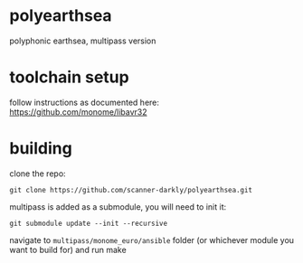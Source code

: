 # polyearthsea
  
polyphonic earthsea, multipass version
  
# toolchain setup
  
follow instructions as documented here: https://github.com/monome/libavr32
  
# building

clone the repo: 
```
git clone https://github.com/scanner-darkly/polyearthsea.git
```  
multipass is added as a submodule, you will need to init it: 
```
git submodule update --init --recursive
```  
navigate to `multipass/monome_euro/ansible` folder (or whichever module you want to build for) and run make
